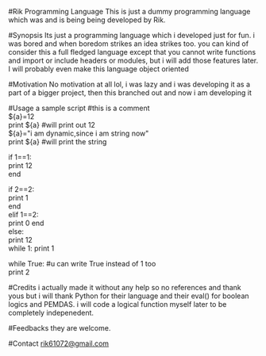 #Rik Programming Language
This is just a dummy programming language which was and is being being developed by Rik.</br>

#Synopsis
Its just a programming language which i developed just for fun. i was bored and when boredom strikes an idea strikes too. you can kind of consider this a full fledged language except that you cannot write functions and import or include headers or modules, but i will add those features later. I will probably even make this language object oriented

#Motivation
No motivation at all lol, i was lazy and i was developing it as a part of a bigger project, then this branched out and now i am developing it

#Usage
a sample script
 #this is a comment</br>
 ${a}=12</br>
 print ${a} #will print out 12</br>
 ${a}="i am dynamic,since i am string now" </br>
 print ${a} #will print the string
 
 if 1==1:</br>
  print 12</br>
 end
 
 if 2==2:</br>
  print 1</br>
 end</br>
 elif 1==2:</br>
  print 0
 end</br>
 else:</br>
  print 12
  </br>
  while 1:
   print 1
  
  while True: #u can write True instead of 1 too</br>
   print 2

#Credits
i actually made it without any help so no references and thank yous but i will thank Python for their language and their eval() for boolean logics and PEMDAS. i will code a logical function myself later to be completely indepenedent.

#Feedbacks
they are welcome.

#Contact
rik61072@gmail.com
